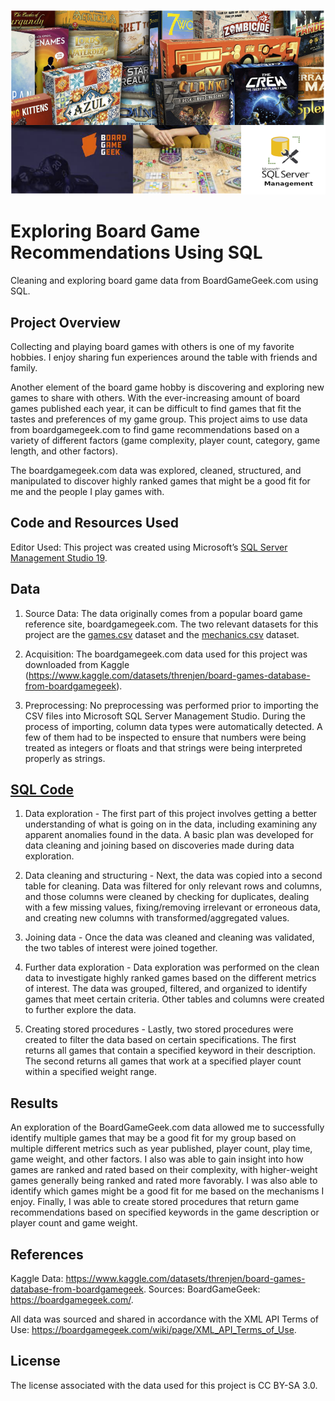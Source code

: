 ![](SQL_Boardgame_coverphoto.png)
# Exploring Board Game Recommendations Using SQL
Cleaning and exploring board game data from BoardGameGeek.com using SQL.

## Project Overview
Collecting and playing board games with others is one of my favorite hobbies. I enjoy sharing fun experiences around the table with friends and family. 

Another element of the board game hobby is discovering and exploring new games to share with others. With the ever-increasing amount of board games published each year, it can be difficult to find games that fit the tastes and preferences of my game group. This project aims to use data from boardgamegeek.com to find game recommendations based on a variety of different factors (game complexity, player count, category, game length, and other factors). 

The boardgamegeek.com data was explored, cleaned, structured, and manipulated to discover highly ranked games that might be a good fit for me and the people I play games with. 

## Code and Resources Used
Editor Used: This project was created using Microsoft’s [SQL Server Management Studio 19](https://learn.microsoft.com/en-us/sql/ssms/download-sql-server-management-studio-ssms?view=sql-server-ver15).

## Data
1. Source Data: The data originally comes from a popular board game reference site, boardgamegeek.com. The two relevant datasets for this project are the [games.csv](games.csv) dataset and the [mechanics.csv](mechanics.csv) dataset.

2. Acquisition: The boardgamegeek.com data used for this project was downloaded from Kaggle (https://www.kaggle.com/datasets/threnjen/board-games-database-from-boardgamegeek).
  
3. Preprocessing: No preprocessing was performed prior to importing the CSV files into Microsoft SQL Server Management Studio. During the process of importing, column data types were automatically detected. A few of them had to be inspected to ensure that numbers were being treated as integers or floats and that strings were being interpreted properly as strings. 

## [SQL Code](BoardGameProject_v2.sql)
1. Data exploration - The first part of this project involves getting a better understanding of what is going on in the data, including examining any apparent anomalies found in the data. A basic plan was developed for data cleaning and joining based on discoveries made during data exploration.
   
2. Data cleaning and structuring - Next, the data was copied into a second table for cleaning. Data was filtered for only relevant rows and columns, and those columns were cleaned by checking for duplicates, dealing with a few missing values, fixing/removing irrelevant or erroneous data, and creating new columns with transformed/aggregated values.

3. Joining data - Once the data was cleaned and cleaning was validated, the two tables of interest were joined together.

4. Further data exploration - Data exploration was performed on the clean data to investigate highly ranked games based on the different metrics of interest. The data was grouped, filtered, and organized to identify games that meet certain criteria. Other tables and columns were created to further explore the data.

5. Creating stored procedures - Lastly, two stored procedures were created to filter the data based on certain specifications. The first returns all games that contain a specified keyword in their description. The second returns all games that work at a specified player count within a specified weight range. 


## Results
An exploration of the BoardGameGeek.com data allowed me to successfully identify multiple games that may be a good fit for my group based on multiple different metrics such as year published, player count, play time, game weight, and other factors. I also was able to gain insight into how games are ranked and rated based on their complexity, with higher-weight games generally being ranked and rated more favorably. I was also able to identify which games might be a good fit for me based on the mechanisms I enjoy. Finally, I was able to create stored procedures that return game recommendations based on specified keywords in the game description or player count and game weight. 

## References
Kaggle Data: https://www.kaggle.com/datasets/threnjen/board-games-database-from-boardgamegeek.
Sources: BoardGameGeek: https://boardgamegeek.com/.

All data was sourced and shared in accordance with the XML API Terms of Use: https://boardgamegeek.com/wiki/page/XML_API_Terms_of_Use.

## License
The license associated with the data used for this project is CC BY-SA 3.0.
